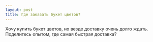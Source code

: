 ```yaml
---
layout: post 
title: Где заказать букет цветов? 
--- 
```

Хочу купить букет цветов, но везде доставку очень долго ждать. Поделитесь опытом, где самая быстрая доставка?